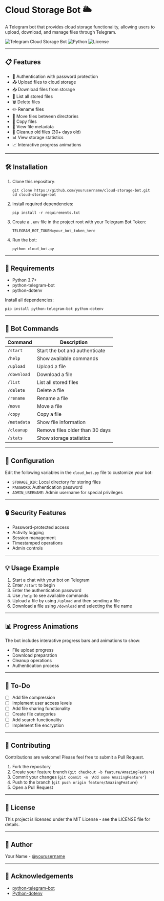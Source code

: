 # Cloud Storage Bot 🌥️

A Telegram bot that provides cloud storage functionality, allowing users to upload, download, and manage files through Telegram.

![Telegram Cloud Storage Bot](https://img.shields.io/badge/Telegram-Bot-blue)
![Python](https://img.shields.io/badge/Python-3.7+-blue)
![License](https://img.shields.io/badge/License-MIT-green)

---

## 📋 Features

- 🔐 Authentication with password protection
- 📤 Upload files to cloud storage
- 📥 Download files from storage
- 📂 List all stored files
- 🗑️ Delete files
- ✏️ Rename files
- 🚚 Move files between directories
- 📄 Copy files
- 📝 View file metadata
- 🧹 Cleanup old files (30+ days old)
- 📊 View storage statistics
- 📈 Interactive progress animations

---

## 🛠️ Installation

1. Clone this repository:
   ```
   git clone https://github.com/yourusername/cloud-storage-bot.git
   cd cloud-storage-bot
   ```

2. Install required dependencies:
   ```
   pip install -r requirements.txt
   ```

3. Create a `.env` file in the project root with your Telegram Bot Token:
   ```
   TELEGRAM_BOT_TOKEN=your_bot_token_here
   ```

4. Run the bot:
   ```
   python cloud_bot.py
   ```

---

## 📄 Requirements

- Python 3.7+
- python-telegram-bot
- python-dotenv

Install all dependencies:
```
pip install python-telegram-bot python-dotenv
```

---

## 🤖 Bot Commands

| Command | Description |
|---------|-------------|
| `/start` | Start the bot and authenticate |
| `/help` | Show available commands |
| `/upload` | Upload a file |
| `/download` | Download a file |
| `/list` | List all stored files |
| `/delete` | Delete a file |
| `/rename` | Rename a file |
| `/move` | Move a file |
| `/copy` | Copy a file |
| `/metadata` | Show file information |
| `/cleanup` | Remove files older than 30 days |
| `/stats` | Show storage statistics |

---

## 🔧 Configuration

Edit the following variables in the `cloud_bot.py` file to customize your bot:

- `STORAGE_DIR`: Local directory for storing files
- `PASSWORD`: Authentication password
- `ADMIN_USERNAME`: Admin username for special privileges

---

## 🔒 Security Features

- Password-protected access
- Activity logging
- Session management
- Timestamped operations
- Admin controls

---

## 💡 Usage Example

1. Start a chat with your bot on Telegram
2. Enter `/start` to begin
3. Enter the authentication password
4. Use `/help` to see available commands
5. Upload a file by using `/upload` and then sending a file
6. Download a file using `/download` and selecting the file name

---

## 📊 Progress Animations

The bot includes interactive progress bars and animations to show:
- File upload progress
- Download preparation
- Cleanup operations
- Authentication process

---

## 📝 To-Do

- [ ] Add file compression
- [ ] Implement user access levels
- [ ] Add file sharing functionality
- [ ] Create file categories
- [ ] Add search functionality
- [ ] Implement file encryption

---

## 🤝 Contributing

Contributions are welcome! Please feel free to submit a Pull Request.

1. Fork the repository
2. Create your feature branch (`git checkout -b feature/AmazingFeature`)
3. Commit your changes (`git commit -m 'Add some AmazingFeature'`)
4. Push to the branch (`git push origin feature/AmazingFeature`)
5. Open a Pull Request

---

## 📜 License

This project is licensed under the MIT License - see the LICENSE file for details.

---

## 👤 Author

Your Name - [@yourusername](https://github.com/yourusername)

---

## 🙏 Acknowledgements

- [python-telegram-bot](https://github.com/python-telegram-bot/python-telegram-bot)
- [Python-dotenv](https://github.com/theskumar/python-dotenv)
